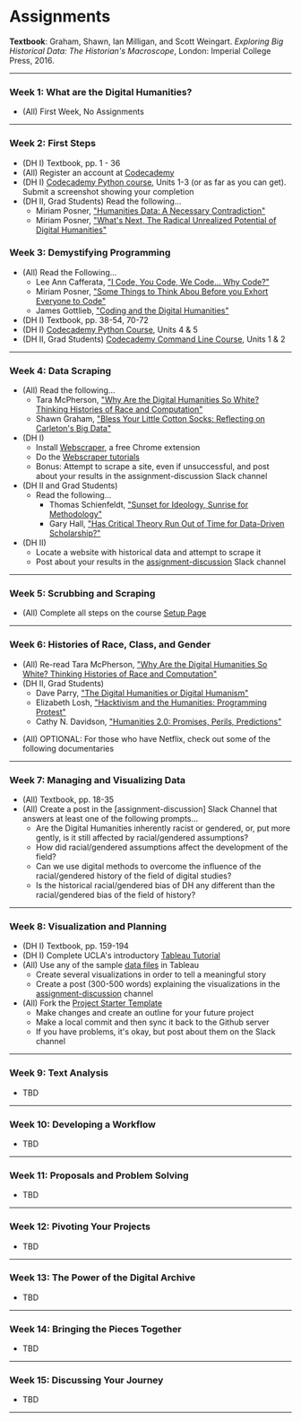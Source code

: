 # Assignments

**Textbook**: Graham, Shawn, Ian Milligan, and Scott Weingart. *Exploring Big Historical Data: The Historian's Macroscope*, London: Imperial College Press, 2016.

---

### Week 1: What are the Digital Humanities?
* (All) First Week, No Assignments

---

### Week 2: First Steps
* (DH I) Textbook, pp. 1 - 36
* (All) Register an account at [Codecademy](https://www.codecademy.com)
* (DH I) [Codecademy Python course](https://www.codecademy.com/learn/python), Units 1-3 (or as far as you can get). Submit a screenshot showing your completion
* (DH II, Grad Students) Read the following...
    - Miriam Posner, ["Humanities Data: A Necessary Contradiction"](http://miriamposner.com/blog/humanities-data-a-necessary-contradiction)
    - Miriam Posner, ["What's Next, The Radical Unrealized Potential of Digital Humanities"](http://miriamposner.com/blog/whats-next-the-radical-unrealized-potential-of-digital-humanities)

### Week 3: Demystifying Programming

* (All) Read the Following...
    - Lee Ann Cafferata, ["I Code, You Code, We Code... Why Code?"](http://www.leeannghajar.com/i-code-you-code-we-code-why-code/)
    - Miriam Posner, ["Some Things to Think Abou Before you Exhort Everyone to Code"](http://miriamposner.com/blog/some-things-to-think-about-before-you-exhort-everyone-to-code/)
    - James Gottlieb, ["Coding and the Digital Humanities"](http://www.jamesgottlieb.com/2012/03/coding-and-digital-humanities/)
* (DH I) Textbook, pp. 38-54, 70-72
* (DH I) [Codecademy Python Course](https://www.codecademy.com/learn/python), Units 4 & 5
* (DH II, Grad Students) [Codecademy Command Line Course](https://www.codecademy.com/learn/learn-the-command-line), Units 1 & 2

---

### Week 4: Data Scraping

* (All) Read the following...
    - Tara McPherson, ["Why Are the Digital Humanities So White? Thinking Histories of Race and Computation"](http://dhdebates.gc.cuny.edu/debates/text/29)
    - Shawn Graham, ["Bless Your Little Cotton Socks: Reflecting on Carleton's Big Data"](https://electricarchaeology.ca/2014/04/25/bless-your-little-cotton-socks-reflecting-on-carletons-data-day/)
* (DH I)
    - Install [Webscraper](https://webscraper.io), a free Chrome extension
    - Do the [Webscraper tutorials](http://webscraper.io/tutorials)
    - Bonus: Attempt to scrape a site, even if unsuccessful, and post about your results in the assignment-discussion Slack channel
* (DH II and Grad Students)
    - Read the following...
        - Thomas Schienfeldt, ["Sunset for Ideology, Sunrise for Methodology"](http://dhdebates.gc.cuny.edu/debates/text/39)
        - Gary Hall, ["Has Critical Theory Run Out of Time for Data-Driven Scholarship?"](http://dhdebates.gc.cuny.edu/debates/text/14)
* (DH II)
    - Locate a website with historical data and attempt to scrape it
    - Post about your results in the [assignment-discussion](https://hacking-history.slack.com/messages/assignment-discussion/) Slack channel
---

### Week 5: Scrubbing and Scraping

* (All) Complete all steps on the course [Setup Page](setting_up.md)

---

### Week 6: Histories of Race, Class, and Gender

- (All) Re-read Tara McPherson, ["Why Are the Digital Humanities So White? Thinking Histories of Race and Computation"](http://dhdebates.gc.cuny.edu/debates/text/29)
- (DH II, Grad Students)
    - Dave Parry, ["The Digital Humanities or Digital Humanism"](http://dhdebates.gc.cuny.edu/debates/text/24)
    - Elizabeth Losh, ["Hacktivism and the Humanities: Programming Protest"](http://dhdebates.gc.cuny.edu/debates/text/32)
    - Cathy N. Davidson, ["Humanities 2.0: Promises, Perils, Predictions"](http://dhdebates.gc.cuny.edu/debates/text/45)

* (All) OPTIONAL: For those who have Netflix, check out  some of the following documentaries

---

### Week 7: Managing and Visualizing Data

- (All) Textbook, pp. 18-35
- (All) Create a post in the [assignment-discussion] Slack Channel that answers at least one of the following prompts...
    - Are the Digital Humanities inherently racist or gendered, or, put more gently, is it still affected by racial/gendered assumptions?
    - How did racial/gendered assumptions affect the development of the field?
    - Can we use digital methods to overcome the influence of the racial/gendered history of the field of digital studies?
    - Is the historical racial/gendered bias of DH any different than the racial/gendered bias of the field of history?

---

### Week 8: Visualization and Planning

- (DH I) Textbook, pp. 159-194
- (DH I) Complete UCLA's introductory [Tableau Tutorial](http://dh101.humanities.ucla.edu/?page_id=163)
- (All) Use any of the sample [data files](files/files.md) in Tableau
    - Create several visualizations in order to tell a meaningful story
    - Create a post (300-500 words) explaining the visualizations in the [assignment-discussion](https://hacking-history.slack.com/messages/assignment-discussion/) channel
- (All) Fork the [Project Starter Template](https://github.com/thePortus/his4936-starter)
    - Make changes and create an outline for your future project
    - Make a local commit and then sync it back to the Github server
    - If you have problems, it's okay, but post about them on the Slack channel

---

### Week 9: Text Analysis


- TBD

---

### Week 10: Developing a Workflow

- TBD

---

### Week 11: Proposals and Problem Solving

- TBD

---

### Week 12: Pivoting Your Projects

- TBD

---

### Week 13: The Power of the Digital Archive

- TBD

---

### Week 14: Bringing the Pieces Together

- TBD

---

### Week 15: Discussing Your Journey

- TBD

---
